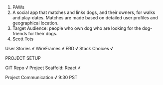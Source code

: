1. PAWs
2. A social app that matches and links dogs, and their owners, for walks and play-dates. Matches are made based on detailed user profiles and geographical location.
3. Target Audience: people who own dog who are looking for the dog-friends  for their dogs.
4. Scott Tots

User Stories √
WireFrames √
ERD √
Stack Choices √

PROJECT SETUP

GIT Repo √
Project Scaffold: React √

Project Communication √
9:30 PST


